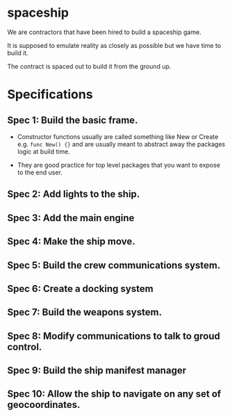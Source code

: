 spaceship
=========

We are contractors that have been hired to build a spaceship game. 

It is supposed to emulate reality as closely as possible but we have time to build it.

The contract is spaced out to build it from the ground up. 

Specifications
==============

## Spec 1: Build the basic frame. 

* Constructor functions usually are called something like New or Create
e.g. `func New() {}` and are usually meant to abstract away the packages
logic at build time.

* They are good practice for top level packages
that you want to expose to the end user.

## Spec 2: Add lights to the ship.
## Spec 3: Add the main engine
## Spec 4: Make the ship move.
## Spec 5: Build the crew communications system.
## Spec 6: Create a docking system
## Spec 7: Build the weapons system.
## Spec 8: Modify communications to talk to groud control.
## Spec 9: Build the ship manifest manager
## Spec 10: Allow the ship to navigate on any set of geocoordinates.
